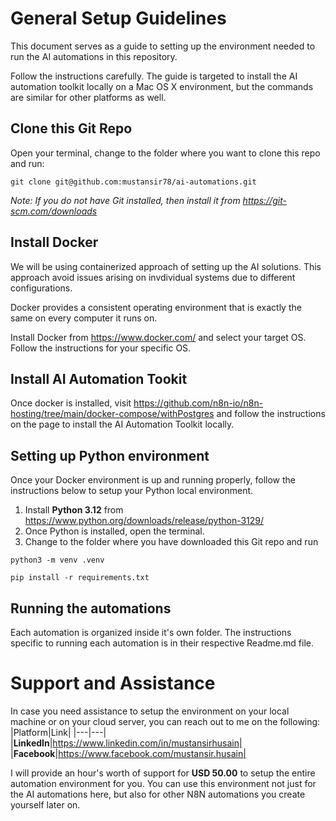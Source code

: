 # General Setup Guidelines

This document serves as a guide to setting up the environment needed to run the AI automations in this repository.

Follow the instructions carefully. The guide is targeted to install the AI automation toolkit locally on a Mac OS X environment, but the commands are similar for other platforms as well.

## Clone this Git Repo
Open your terminal, change to the folder where you want to clone this repo and run:
```
git clone git@github.com:mustansir78/ai-automations.git
```
*Note: If you do not have Git installed, then install it from https://git-scm.com/downloads*

## Install Docker
We will be using containerized approach of setting up the AI solutions. This approach avoid issues arising on invdividual systems due to different configurations.

Docker provides a consistent operating environment that is exactly the same on every computer it runs on.

Install Docker from https://www.docker.com/ and select your target OS.
Follow the instructions for your specific OS.

## Install AI Automation Tookit
Once docker is installed, visit https://github.com/n8n-io/n8n-hosting/tree/main/docker-compose/withPostgres and follow the instructions on the page to install the AI Automation Toolkit locally.

## Setting up Python environment
Once your Docker environment is up and running properly, follow the instructions below to setup your Python local environment.

1. Install **Python 3.12** from https://www.python.org/downloads/release/python-3129/
2. Once Python is installed, open the terminal.
3. Change to the folder where you have downloaded this Git repo and run
```
python3 -m venv .venv

pip install -r requirements.txt
```


## Running the automations
Each automation is organized inside it's own folder. The instructions specific to running each automation is in their respective Readme.md file.

# Support and Assistance
In case you need assistance to setup the environment on your local machine or on your cloud server, you can reach out to me on the following:
|Platform|Link|
|---|---|
|**LinkedIn**|https://www.linkedin.com/in/mustansirhusain|
|**Facebook**|https://www.facebook.com/mustansir.husain|

I will provide an hour's worth of support for **USD 50.00** to setup the entire automation environment for you. You can use this environment not just for the AI automations here, but also for other N8N automations you create yourself later on.